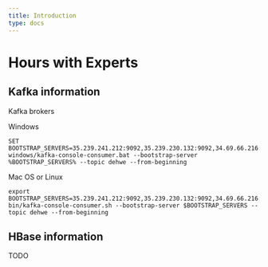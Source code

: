 ```yaml
---
title: Introduction
type: docs
---
```


# Hours with Experts

## Kafka information

Kafka brokers

Windows

```
SET BOOTSTRAP_SERVERS=35.239.241.212:9092,35.239.230.132:9092,34.69.66.216:9092
windows/kafka-console-consumer.bat --bootstrap-server %BOOTSTRAP_SERVERS% --topic dehwe --from-beginning
```

Mac OS or Linux
```
export BOOTSTRAP_SERVERS=35.239.241.212:9092,35.239.230.132:9092,34.69.66.216:9092
bin/kafka-console-consumer.sh --bootstrap-server $BOOTSTRAP_SERVERS --topic dehwe --from-beginning
```

## HBase information

TODO
